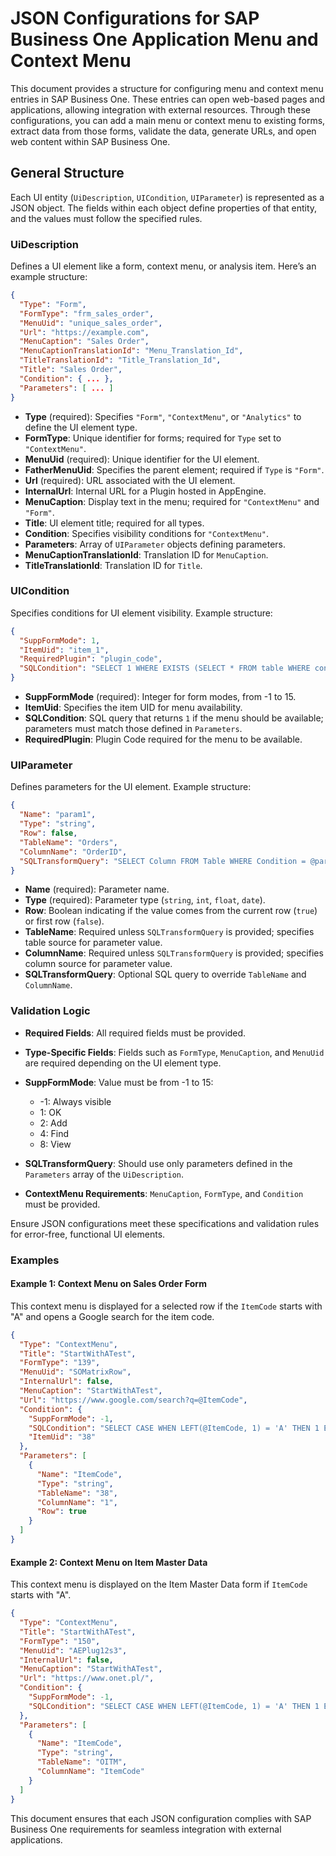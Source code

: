
# JSON Configurations for SAP Business One Application Menu and Context Menu

This document provides a structure for configuring menu and context menu entries in SAP Business One. These entries can open web-based pages and applications, allowing integration with external resources. Through these configurations, you can add a main menu or context menu to existing forms, extract data from those forms, validate the data, generate URLs, and open web content within SAP Business One.

## General Structure

Each UI entity (`UiDescription`, `UICondition`, `UIParameter`) is represented as a JSON object. The fields within each object define properties of that entity, and the values must follow the specified rules.

### UiDescription

Defines a UI element like a form, context menu, or analysis item. Here’s an example structure:

```json
{
  "Type": "Form",
  "FormType": "frm_sales_order",
  "MenuUid": "unique_sales_order",
  "Url": "https://example.com",
  "MenuCaption": "Sales Order",
  "MenuCaptionTranslationId": "Menu_Translation_Id",
  "TitleTranslationId": "Title_Translation_Id",
  "Title": "Sales Order",
  "Condition": { ... },
  "Parameters": [ ... ]
}
```

- **Type** (required): Specifies `"Form"`, `"ContextMenu"`, or `"Analytics"` to define the UI element type.
- **FormType**: Unique identifier for forms; required for `Type` set to `"ContextMenu"`.
- **MenuUid** (required): Unique identifier for the UI element.
- **FatherMenuUid**: Specifies the parent element; required if `Type` is `"Form"`.
- **Url** (required): URL associated with the UI element.
- **InternalUrl**: Internal URL for a Plugin hosted in AppEngine.
- **MenuCaption**: Display text in the menu; required for `"ContextMenu"` and `"Form"`.
- **Title**: UI element title; required for all types.
- **Condition**: Specifies visibility conditions for `"ContextMenu"`.
- **Parameters**: Array of `UIParameter` objects defining parameters.
- **MenuCaptionTranslationId**: Translation ID for `MenuCaption`.
- **TitleTranslationId**: Translation ID for `Title`.

### UICondition

Specifies conditions for UI element visibility. Example structure:

```json
{
  "SuppFormMode": 1,
  "ItemUid": "item_1",
  "RequiredPlugin": "plugin_code",
  "SQLCondition": "SELECT 1 WHERE EXISTS (SELECT * FROM table WHERE condition)"
}
```

- **SuppFormMode** (required): Integer for form modes, from -1 to 15.
- **ItemUid**: Specifies the item UID for menu availability.
- **SQLCondition**: SQL query that returns `1` if the menu should be available; parameters must match those defined in `Parameters`.
- **RequiredPlugin**: Plugin Code required for the menu to be available.

### UIParameter

Defines parameters for the UI element. Example structure:

```json
{
  "Name": "param1",
  "Type": "string",
  "Row": false,
  "TableName": "Orders",
  "ColumnName": "OrderID",
  "SQLTransformQuery": "SELECT Column FROM Table WHERE Condition = @param2"
}
```

- **Name** (required): Parameter name.
- **Type** (required): Parameter type (`string`, `int`, `float`, `date`).
- **Row**: Boolean indicating if the value comes from the current row (`true`) or first row (`false`).
- **TableName**: Required unless `SQLTransformQuery` is provided; specifies table source for parameter value.
- **ColumnName**: Required unless `SQLTransformQuery` is provided; specifies column source for parameter value.
- **SQLTransformQuery**: Optional SQL query to override `TableName` and `ColumnName`.

### Validation Logic

- **Required Fields**: All required fields must be provided.
- **Type-Specific Fields**: Fields such as `FormType`, `MenuCaption`, and `MenuUid` are required depending on the UI element type.
- **SuppFormMode**: Value must be from -1 to 15:
  - -1: Always visible
  - 1: OK
  - 2: Add
  - 4: Find
  - 8: View

- **SQLTransformQuery**: Should use only parameters defined in the `Parameters` array of the `UiDescription`.
- **ContextMenu Requirements**: `MenuCaption`, `FormType`, and `Condition` must be provided.

Ensure JSON configurations meet these specifications and validation rules for error-free, functional UI elements.

### Examples

#### Example 1: Context Menu on Sales Order Form

This context menu is displayed for a selected row if the `ItemCode` starts with "A" and opens a Google search for the item code.

```json
{
  "Type": "ContextMenu",
  "Title": "StartWithATest",
  "FormType": "139",
  "MenuUid": "SOMatrixRow",
  "InternalUrl": false,
  "MenuCaption": "StartWithATest",
  "Url": "https://www.google.com/search?q=@ItemCode",
  "Condition": {
    "SuppFormMode": -1,
    "SQLCondition": "SELECT CASE WHEN LEFT(@ItemCode, 1) = 'A' THEN 1 ELSE 0 END FROM DUMMY",
    "ItemUid": "38"
  },
  "Parameters": [
    {
      "Name": "ItemCode",
      "Type": "string",
      "TableName": "38",
      "ColumnName": "1",
      "Row": true
    }
  ]
}
```

#### Example 2: Context Menu on Item Master Data

This context menu is displayed on the Item Master Data form if `ItemCode` starts with "A".

```json
{
  "Type": "ContextMenu",
  "Title": "StartWithATest",
  "FormType": "150",
  "MenuUid": "AEPlug12s3",
  "InternalUrl": false,
  "MenuCaption": "StartWithATest",
  "Url": "https://www.onet.pl/",
  "Condition": {
    "SuppFormMode": -1,
    "SQLCondition": "SELECT CASE WHEN LEFT(@ItemCode, 1) = 'A' THEN 1 ELSE 0 END FROM DUMMY"
  },
  "Parameters": [
    {
      "Name": "ItemCode",
      "Type": "string",
      "TableName": "OITM",
      "ColumnName": "ItemCode"
    }
  ]
}
```

This document ensures that each JSON configuration complies with SAP Business One requirements for seamless integration with external applications.
